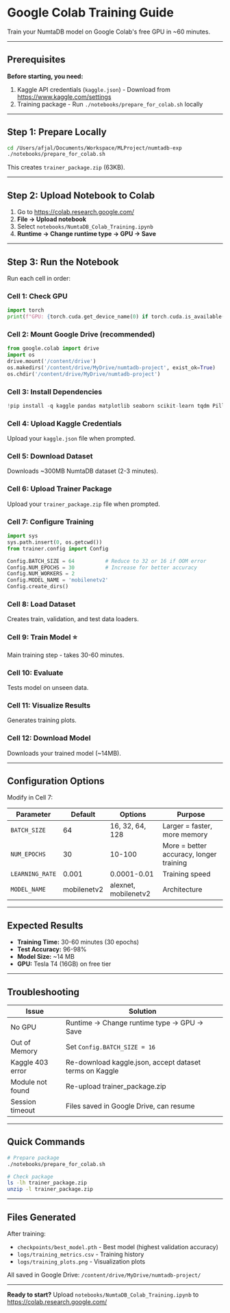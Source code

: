 # Google Colab Training Guide

Train your NumtaDB model on Google Colab's free GPU in ~60 minutes.

---

## Prerequisites

**Before starting, you need:**
1. Kaggle API credentials (`kaggle.json`) - Download from https://www.kaggle.com/settings
2. Training package - Run `./notebooks/prepare_for_colab.sh` locally

---

## Step 1: Prepare Locally

```bash
cd /Users/afjal/Documents/Workspace/MLProject/numtadb-exp
./notebooks/prepare_for_colab.sh
```

This creates `trainer_package.zip` (63KB).

---

## Step 2: Upload Notebook to Colab

1. Go to https://colab.research.google.com/
2. **File → Upload notebook**
3. Select `notebooks/NumtaDB_Colab_Training.ipynb`
4. **Runtime → Change runtime type → GPU → Save**

---

## Step 3: Run the Notebook

Run each cell in order:

### Cell 1: Check GPU
```python
import torch
print(f"GPU: {torch.cuda.get_device_name(0) if torch.cuda.is_available() else 'None'}")
```

### Cell 2: Mount Google Drive (recommended)
```python
from google.colab import drive
import os
drive.mount('/content/drive')
os.makedirs('/content/drive/MyDrive/numtadb-project', exist_ok=True)
os.chdir('/content/drive/MyDrive/numtadb-project')
```

### Cell 3: Install Dependencies
```python
!pip install -q kaggle pandas matplotlib seaborn scikit-learn tqdm Pillow
```

### Cell 4: Upload Kaggle Credentials
Upload your `kaggle.json` file when prompted.

### Cell 5: Download Dataset
Downloads ~300MB NumtaDB dataset (2-3 minutes).

### Cell 6: Upload Trainer Package
Upload your `trainer_package.zip` file when prompted.

### Cell 7: Configure Training
```python
import sys
sys.path.insert(0, os.getcwd())
from trainer.config import Config

Config.BATCH_SIZE = 64          # Reduce to 32 or 16 if OOM error
Config.NUM_EPOCHS = 30          # Increase for better accuracy
Config.NUM_WORKERS = 2
Config.MODEL_NAME = 'mobilenetv2'
Config.create_dirs()
```

### Cell 8: Load Dataset
Creates train, validation, and test data loaders.

### Cell 9: Train Model ⭐
Main training step - takes 30-60 minutes.

### Cell 10: Evaluate
Tests model on unseen data.

### Cell 11: Visualize Results
Generates training plots.

### Cell 12: Download Model
Downloads your trained model (~14MB).

---

## Configuration Options

Modify in Cell 7:

| Parameter | Default | Options | Purpose |
|-----------|---------|---------|---------|
| `BATCH_SIZE` | 64 | 16, 32, 64, 128 | Larger = faster, more memory |
| `NUM_EPOCHS` | 30 | 10-100 | More = better accuracy, longer training |
| `LEARNING_RATE` | 0.001 | 0.0001-0.01 | Training speed |
| `MODEL_NAME` | mobilenetv2 | alexnet, mobilenetv2 | Architecture |

---

## Expected Results

- **Training Time:** 30-60 minutes (30 epochs)
- **Test Accuracy:** 96-98%
- **Model Size:** ~14 MB
- **GPU:** Tesla T4 (16GB) on free tier

---

## Troubleshooting

| Issue | Solution |
|-------|----------|
| No GPU | Runtime → Change runtime type → GPU → Save |
| Out of Memory | Set `Config.BATCH_SIZE = 16` |
| Kaggle 403 error | Re-download kaggle.json, accept dataset terms on Kaggle |
| Module not found | Re-upload trainer_package.zip |
| Session timeout | Files saved in Google Drive, can resume |

---

## Quick Commands

```bash
# Prepare package
./notebooks/prepare_for_colab.sh

# Check package
ls -lh trainer_package.zip
unzip -l trainer_package.zip
```

---

## Files Generated

After training:
- `checkpoints/best_model.pth` - Best model (highest validation accuracy)
- `logs/training_metrics.csv` - Training history
- `logs/training_plots.png` - Visualization plots

All saved in Google Drive: `/content/drive/MyDrive/numtadb-project/`

---

**Ready to start?** Upload `notebooks/NumtaDB_Colab_Training.ipynb` to https://colab.research.google.com/

